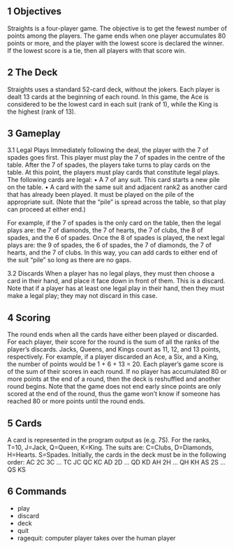 ## 1 Objectives
Straights is a four-player game. The objective is to get the fewest number of points among the players. The game ends when
one player accumulates 80 points or more, and the player with the lowest score is declared the winner. If the lowest score is a tie, then all players with that score win.

## 2 The Deck
Straights uses a standard 52-card deck, without the jokers. Each player is dealt 13 cards at the beginning of each round. In this game, the Ace is considered to be the lowest card in each suit (rank of 1), while the King is the highest (rank of 13).

## 3 Gameplay
3.1 Legal Plays
Immediately following the deal, the player with the 7 of spades goes first. This player must play the 7 of spades in the centre of the table. After the 7 of spades, the players take turns to play cards on the table. At this point, the players must play cards that constitute legal plays. The following cards are legal:
• A 7 of any suit. This card starts a new pile on the table.
• A card with the same suit and adjacent rank2
as another card that has already been played. It must be played on the pile
of the appropriate suit. (Note that the “pile” is spread across the table, so that play can proceed at either end.)

For example, if the 7 of spades is the only card on the table, then the legal plays are: the 7 of diamonds, the 7 of hearts, the 7 of clubs, the 8 of spades, and the 6 of spades. Once the 8 of spades is played, the next legal plays are: the 9 of spades, the 6 of spades, the 7 of diamonds, the 7 of hearts, and the 7 of clubs. In this way, you can add cards to either end of the suit “pile” so long as there are no gaps.

3.2 Discards
When a player has no legal plays, they must then choose a card in their hand, and place it face down in front of them. This is a discard. Note that if a player has at least one legal play in their hand, then they must make a legal play; they may not discard in this case.

## 4 Scoring
The round ends when all the cards have either been played or discarded. For each player, their score for the round is the sum of all the ranks of the player’s discards. Jacks, Queens, and Kings count as 11, 12, and 13 points, respectively. For example, if a player discarded an Ace, a Six, and a King, the number of points would be 1 + 6 + 13 = 20.
Each player’s game score is of the sum of their scores in each round. If no player has accumulated 80 or more points at
the end of a round, then the deck is reshuffled and another round begins. Note that the game does not end early since points are only scored at the end of the round, thus the game won’t know if someone has reached 80 or more points until the round ends.

## 5 Cards
A card is represented in the program output as <rank><suit> (e.g. 7S). For the ranks, T=10, J=Jack, Q=Queen, K=King.
The suits are: C=Clubs, D=Diamonds, H=Hearts. S=Spades.
Initially, the cards in the deck must be in the following order:
AC 2C 3C ... TC JC QC KC AD 2D ... QD KD AH 2H ... QH KH AS 2S ... QS KS

## 6 Commands
- play <card>
- discard <card>
- deck
- quit
- ragequit: computer player takes over the human player

